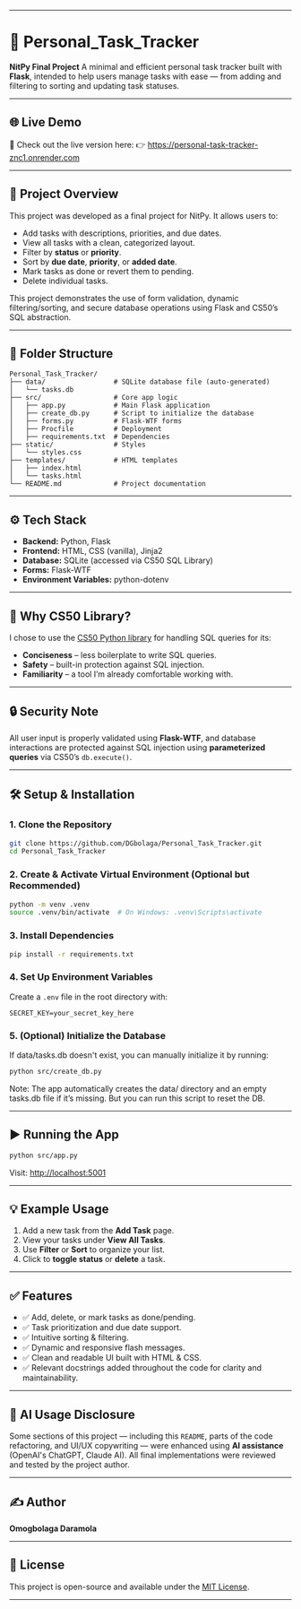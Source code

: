 
---

# 📝 Personal\_Task\_Tracker

**NitPy Final Project**
A minimal and efficient personal task tracker built with **Flask**, intended to help users manage tasks with ease — from adding and filtering to sorting and updating task statuses.

---

## 🌐 Live Demo
🚀 Check out the live version here:
👉 https://personal-task-tracker-znc1.onrender.com

---

## 🎯 Project Overview

This project was developed as a final project for NitPy. It allows users to:

* Add tasks with descriptions, priorities, and due dates.
* View all tasks with a clean, categorized layout.
* Filter by **status** or **priority**.
* Sort by **due date**, **priority**, or **added date**.
* Mark tasks as done or revert them to pending.
* Delete individual tasks.

This project demonstrates the use of form validation, dynamic filtering/sorting, and secure database operations using Flask and CS50’s SQL abstraction.

---

## 📂 Folder Structure

```
Personal_Task_Tracker/
├── data/                 # SQLite database file (auto-generated)
│   └── tasks.db
├── src/                  # Core app logic
│   ├── app.py            # Main Flask application
│   ├── create_db.py      # Script to initialize the database
│   ├── forms.py          # Flask-WTF forms
│   ├── Procfile          # Deployment
│   ├── requirements.txt  # Dependencies
├── static/               # Styles
│   └── styles.css
├── templates/            # HTML templates
│   ├── index.html
│   └── tasks.html
└── README.md             # Project documentation
```

---

## ⚙️ Tech Stack

* **Backend:** Python, Flask
* **Frontend:** HTML, CSS (vanilla), Jinja2
* **Database:** SQLite (accessed via CS50 SQL Library)
* **Forms:** Flask-WTF
* **Environment Variables:** python-dotenv

---

## 📌 Why CS50 Library?

I chose to use the [CS50 Python library](https://cs50.readthedocs.io) for handling SQL queries for its:

* **Conciseness** – less boilerplate to write SQL queries.
* **Safety** – built-in protection against SQL injection.
* **Familiarity** – a tool I’m already comfortable working with.

---

## 🔒 Security Note

All user input is properly validated using **Flask-WTF**, and database interactions are protected against SQL injection using **parameterized queries** via CS50’s `db.execute()`.

---

## 🛠️ Setup & Installation

### 1. Clone the Repository

```bash
git clone https://github.com/DGbolaga/Personal_Task_Tracker.git
cd Personal_Task_Tracker
```

### 2. Create & Activate Virtual Environment (Optional but Recommended)

```bash
python -m venv .venv
source .venv/bin/activate  # On Windows: .venv\Scripts\activate
```

### 3. Install Dependencies

```bash
pip install -r requirements.txt
```

### 4. Set Up Environment Variables

Create a `.env` file in the root directory with:

```
SECRET_KEY=your_secret_key_here
```

### 5. (Optional) Initialize the Database

If data/tasks.db doesn't exist, you can manually initialize it by running:

```bash
python src/create_db.py
```
Note: The app automatically creates the data/ directory and an empty tasks.db file if it’s missing. But you can run this script to reset the DB.

---

## ▶️ Running the App

```bash
python src/app.py
```

Visit: [http://localhost:5001](http://localhost:5001)

---

## 💡 Example Usage

1. Add a new task from the **Add Task** page.
2. View your tasks under **View All Tasks**.
3. Use **Filter** or **Sort** to organize your list.
4. Click to **toggle status** or **delete** a task.

---

## ✅ Features

* ✅ Add, delete, or mark tasks as done/pending.
* ✅ Task prioritization and due date support.
* ✅ Intuitive sorting & filtering.
* ✅ Dynamic and responsive flash messages.
* ✅ Clean and readable UI built with HTML & CSS.
* ✅ Relevant docstrings added throughout the code for clarity and maintainability.

---

## 🤖 AI Usage Disclosure

Some sections of this project — including this `README`, parts of the code refactoring, and UI/UX copywriting — were enhanced using **AI assistance** (OpenAI's ChatGPT, Claude AI).
All final implementations were reviewed and tested by the project author.

---

## ✍️ Author

**Omogbolaga Daramola**

---

## 📄 License

This project is open-source and available under the [MIT License](LICENSE).

---
